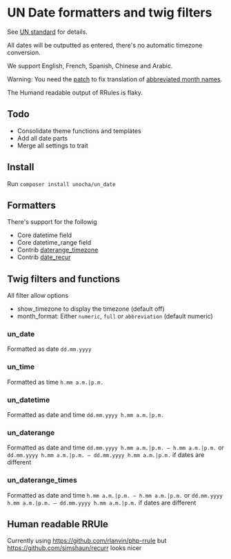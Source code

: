 # UN Date formatters and twig filters

See [UN standard](https://www.un.org/dgacm/en/content/editorial-manual/numbers-dates-time#dates) for details.

All dates will be outputted as entered, there's no automatic timezone conversion.

We support English, French, Spanish, Chinese and Arabic.

Warning: You need the [patch](https://www.drupal.org/files/issues/2021-12-25/3004425-41.patch)
to fix translation of [abbreviated month names](https://www.drupal.org/node/3004425).

The Humand readable output of RRules is flaky.

## Todo

- Consolidate theme functions and templates
- Add all date parts
- Merge all settings to trait

## Install

Run `composer install unocha/un_date`

## Formatters

There's support for the followig

- Core datetime field
- Core datetime_range field
- Contrib [daterange_timezone](https://www.drupal.org/project/datetime_range_timezone)
- Contrib [date_recur](https://www.drupal.org/project/date_recur)

## Twig filters and functions

All filter allow options

- show_timezone to display the timezone (default off)
- month_format: Either `numeric`, `full` or `abbreviation` (default numeric)

### un_date

Formatted as date `dd.mm.yyyy`

### un_time

Formatted as time `h.mm a.m.|p.m.`

### un_datetime

Formatted as date and time `dd.mm.yyyy h.mm a.m.|p.m.`

### un_daterange

Formatted as date and time `dd.mm.yyyy h.mm a.m.|p.m. — h.mm a.m.|p.m.`
or `dd.mm.yyyy h.mm a.m.|p.m. — dd.mm.yyyy h.mm a.m.|p.m.` if dates are different

### un_daterange_times

Formatted as date and time `h.mm a.m.|p.m. — h.mm a.m.|p.m.`
or `dd.mm.yyyy h.mm a.m.|p.m. — dd.mm.yyyy h.mm a.m.|p.m.` if dates are different

## Human readable RRUle

Currently using https://github.com/rlanvin/php-rrule but https://github.com/simshaun/recurr looks nicer
